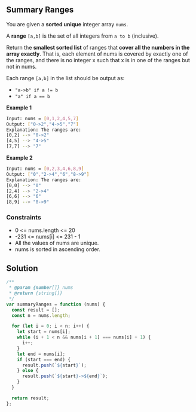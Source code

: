 ## Summary Ranges

You are given a **sorted unique** integer array `nums`.

A **range** `[a,b]` is the set of all integers from `a to b` (inclusive).

Return the **smallest sorted list** of ranges that **cover all the numbers in the array exactly**. That is, each element of nums is covered by exactly one of the ranges, and there is no integer x such that x is in one of the ranges but not in nums.

Each range `[a,b]` in the list should be output as:

- `"a->b" if a != b`
- `"a" if a == b`

**Example 1**

```bash
Input: nums = [0,1,2,4,5,7]
Output: ["0->2","4->5","7"]
Explanation: The ranges are:
[0,2] --> "0->2"
[4,5] --> "4->5"
[7,7] --> "7"
```

**Example 2**

```bash
Input: nums = [0,2,3,4,6,8,9]
Output: ["0","2->4","6","8->9"]
Explanation: The ranges are:
[0,0] --> "0"
[2,4] --> "2->4"
[6,6] --> "6"
[8,9] --> "8->9"
```

### Constraints

- 0 <= nums.length <= 20
- -231 <= nums[i] <= 231 - 1
- All the values of nums are unique.
- nums is sorted in ascending order.

## Solution

```javascript
/**
 * @param {number[]} nums
 * @return {string[]}
 */
var summaryRanges = function (nums) {
  const result = [];
  const n = nums.length;

  for (let i = 0; i < n; i++) {
    let start = nums[i];
    while (i + 1 < n && nums[i + 1] === nums[i] + 1) {
      i++;
    }
    let end = nums[i];
    if (start === end) {
      result.push(`${start}`);
    } else {
      result.push(`${start}->${end}`);
    }
  }

  return result;
};
```

